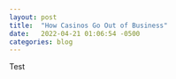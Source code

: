 ```yaml
---
layout: post
title:  "How Casinos Go Out of Business"
date:   2022-04-21 01:06:54 -0500
categories: blog
---
```


Test

